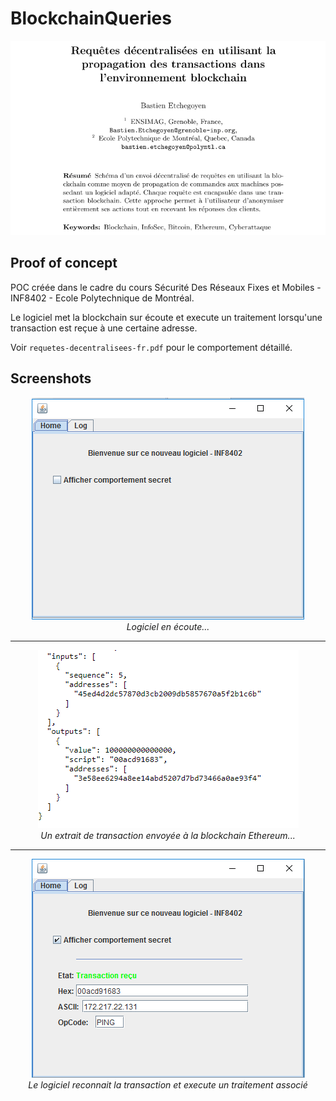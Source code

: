 # BlockchainQueries


<p align="center">
  <img src="https://raw.githubusercontent.com/Betcheg/BlockchainQueries/master/img/pres.png" alt="pdf"/> <br>
</p>

## Proof of concept 

POC créée dans le cadre du cours Sécurité Des Réseaux Fixes et Mobiles - INF8402 - Ecole  Polytechnique de Montréal.

Le logiciel met la blockchain sur écoute et execute un traitement lorsqu'une transaction est reçue à une certaine adresse.

Voir `requetes-decentralisees-fr.pdf` pour le comportement détaillé.

## Screenshots

<p align="center">
  <img src="https://raw.githubusercontent.com/Betcheg/BlockchainQueries/master/img/hidden.png" alt="Logiciel en écoute"/> <br>  <i>Logiciel en écoute...</i>
</p>
<hr>

<p align="center">
  <img src="https://raw.githubusercontent.com/Betcheg/BlockchainQueries/master/img/tx_info.png" alt="Reception d'une requête visualisée sur etherscan"/>  <br>  <i>Un extrait de transaction envoyée à la blockchain Ethereum...</i>
</p>
<hr>
<p align="center">
  <img src="https://raw.githubusercontent.com/Betcheg/BlockchainQueries/master/img/show.png" alt="Logiciel en écoute"/> <br>  <i>Le logiciel reconnait la transaction et execute un traitement associé</i>
</p>

